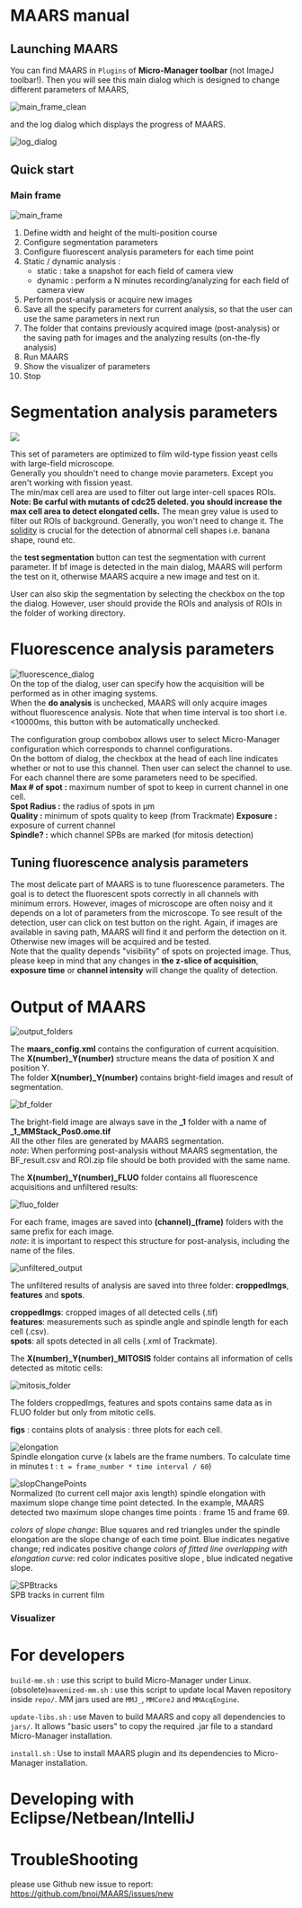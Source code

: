 # MAARS manual
## Launching MAARS
You can find MAARS in `Plugins` of **Micro-Manager toolbar** (not ImageJ toolbar!). Then you will see this main dialog which is designed to change different parameters of MAARS, 

![main_frame_clean][]  

and the log dialog which displays the progress of MAARS.

![log_dialog][]  
  
## Quick start
### Main frame

![main_frame][]  

1. Define width and height of the multi-position course
2. Configure segmentation parameters
3. Configure fluorescent analysis parameters for each time point
4. Static / dynamic analysis :
	- static : take a snapshot for each field of camera view
	- dynamic : perform a N minutes recording/analyzing for each field of camera view
5. Perform post-analysis or acquire new images
6. Save all the specify parameters for current analysis, so that the user can use the same parameters in next run
7. The folder that contains previously acquired image (post-analysis) or the saving path for images and the analyzing results (on-the-fly analysis)
8. Run MAARS
9. Show the visualizer of parameters
10. Stop

# Segmentation analysis parameters

![][seg_params]  

This set of parameters are optimized to film wild-type fission yeast cells with large-field microscope.  
Generally you shouldn't need to change movie parameters. Except you aren't working with fission yeast.  
The min/max cell area are used to filter out large inter-cell spaces ROIs.  
__Note: Be carful with mutants of cdc25 deleted. you should increase the max cell area to detect elongated cells.__
The mean grey value is used to filter out ROIs of background. Generally, you won't need to change it.
The [solidity][] is crucial for the detection of abnormal cell shapes i.e. banana shape, round etc.  

the __test segmentation__ button can test the segmentation with current parameter. If bf image is detected in the main dialog, MAARS will perform the test on it, otherwise MAARS acquire a new image and test on it.

User can also skip the segmentation by selecting the checkbox on the top the dialog. However, user should provide the ROIs and analysis of ROIs in the folder of working directory.

# Fluorescence analysis parameters

![fluorescence_dialog][]  
On the top of the dialog, user can specify how the acquisition will be performed as in other imaging systems.  
When the __do analysis__ is unchecked, MAARS will only acquire images without fluorescence analysis. Note that when time interval is too short i.e. <10000ms, this button with be automatically unchecked.  

The configuration group combobox allows user to select Micro-Manager configuration which corresponds to channel configurations.  
On the bottom of dialog, the checkbox at the head of each line indicates whether or not to use this channel. Then user can select the channel to use. For each channel there are some parameters need to be specified.  
__Max # of spot :__ maximum number of spot to keep in current channel in one cell.  
__Spot Radius :__ the radius of spots in µm  
__Quality :__  minimum of spots quality to keep (from Trackmate)
__Exposure :__ exposure of current channel  
__Spindle? :__ which channel SPBs are marked (for mitosis detection)  

## Tuning fluorescence analysis parameters
The most delicate part of MAARS is to tune fluorescence parameters. The goal is to detect the fluorescent spots correctly in all channels with minimum errors. However, images of microscope are often noisy and it depends on a lot of parameters from the microscope.
To see result of the detection, user can click on test button on the right. Again, if images are available in saving path, MAARS will find it and perform the detection on it. Otherwise new images will be acquired and be tested.  
Note that the quality depends "visibility" of spots on projected image. Thus, please keep in mind that any changes in **the z-slice of acquisition**, **exposure time** or **channel intensity** will change the quality of detection.  

# Output of MAARS  

![output_folders][]  

The **maars_config.xml** contains the configuration of current acquisition.  
The **X(number)_Y(number)** structure means the data of position X and position Y.  
The folder **X(number)_Y(number)** contains bright-field images and result of segmentation.  

![bf_folder][]  

The bright-field image are always save in the **\_1** folder with a name of **\_1\_MMStack_Pos0.ome.tif**  
All the other files are generated by MAARS segmentation.  
_note_: When performing post-analysis without MAARS segmentation, the BF_result.csv and ROI.zip file should be both provided with the same name.  

The **X(number)_Y(number)_FLUO** folder contains all fluorescence acquisitions and unfiltered results: 

![fluo_folder][]  

For each frame, images are saved into **(channel)_(frame)** folders with the same prefix for each image.  
_note_: it is important to respect this structure for post-analysis, including the name of the files.  

![unfiltered_output][]  

The unfiltered results of analysis are saved into three folder: **croppedImgs**, **features** and **spots**.  

**croppedImgs**: cropped images of all detected cells (.tif)  
**features**: measurements such as spindle angle and spindle length for each cell (.csv).  
**spots**:  all spots detected in all cells (.xml of Trackmate).  

The **X(number)_Y(number)_MITOSIS** folder contains all information of cells detected as mitotic cells:  

![mitosis_folder][]

The folders croppedImgs, features and spots contains same data as in FLUO folder but only from mitotic cells.

**figs** : contains plots of analysis : three plots for each cell.

![elongation][]  
Spindle elongation curve (x labels are the frame numbers. To calculate time in minutes t : `t = frame_number * time interval / 60`)

![slopChangePoints][]  
Normalized (to current cell major axis length) spindle elongation with maximum slope change time point detected. In the example, MAARS detected two maximum slope changes time points : frame 15 and frame 69.  

 _colors of slope change_: Blue squares and red triangles under the spindle elongation are the slope change of each time point. Blue indicates negative change; red indicates positive change
 _colors of fitted line overlapping with elongation curve_: red color indicates positive slope , blue indicated negative slope.

![SPBtracks][]  
SPB tracks in current film

### Visualizer




# For developers
 `build-mm.sh` : use this script to build Micro-Manager under Linux.
 (obsolete)`mavenized-mm.sh` : use this script to update local Maven repository inside `repo/`. MM jars used are `MMJ_`, `MMCoreJ` and `MMAcqEngine`.

`update-libs.sh` : use Maven to build MAARS and copy all dependencies to `jars/`. It allows "basic users" to copy the required .jar file to a standard Micro-Manager installation.

`install.sh` : Use to install MAARS plugin and its dependencies to Micro-Manager installation.

# Developing with Eclipse/Netbean/IntelliJ
# TroubleShooting
please use Github new issue to report: https://github.com/bnoi/MAARS/issues/new

[main_frame_clean]: images/main_frame_clean.png
[main_frame]: images/main_frame.png
[log_dialog]: images/log_dialog.png
[output_folders]: images/output_folders.png
[bf_folder]:images/bf_folder.png
[fluo_folder]:images/fluo_folder.png
[unfiltered_output]: images/unfiltered_output.png
[mitosis_folder]: images/mitosis_folder.png
[elongation]: images/elongation.png
[slopChangePoints]: images/slopChangePoints_15_69.png
[SPBtracks]: images/SPBtracks.png
[seg_params]: images/seg_params.png
[solidity]:https://imagej.nih.gov/ij/docs/guide/146-30.html
[fluorescence_dialog]:images/fluorescence_dialog.png
